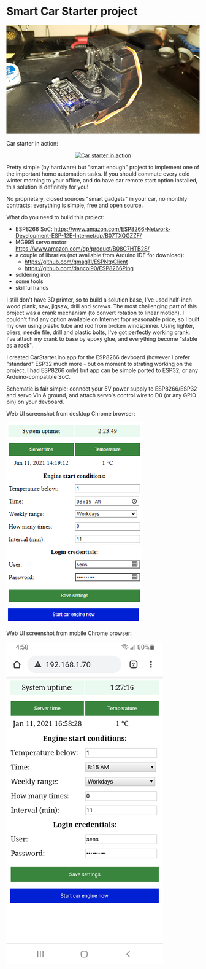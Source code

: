 # Smart Car Starter project

![alt text](https://github.com/sensboston/CarStarter/blob/master/car_starter.png?raw=true)

Car starter in action:

<div align="center">
  <a href="https://www.youtube.com/watch?v=zxV2DBHOxKA"><img src="https://img.youtube.com/vi/zxV2DBHOxKA/0.jpg" alt="Car starter in action"></a>
</div>


Pretty simple (by hardware) but "smart enough" project to implement one of the important home automation tasks.
If you should commute every cold winter morning to your office, and do have car remote start option installed, this solution is definitely for you!

No proprietary, closed sources "smart gadgets" in your car, no monthly contracts: everything is simple, free and open source.

What do you need to build this project:
- ESP8266 SoC: https://www.amazon.com/ESP8266-Network-Development-ESP-12E-Internet/dp/B07TXQGZZF/ 
- MG995 servo motor: https://www.amazon.com/gp/product/B08C7HTB2S/
- a couple of libraries (not available from Arduino IDE for download):
  - https://github.com/gmag11/ESPNtpClient
  - https://github.com/dancol90/ESP8266Ping
- soldering iron
- some tools 
- skillful hands

I still don't have 3D printer, so to build a solution base, I've used half-inch wood plank, saw, jigsaw, drill and screws.
The most challenging part of this project was a crank mechanism (to convert rotation to linear motion). I couldn't find any option available on Internet fopr reasonable price, so I built my own using plastic tube and rod from broken windspinner. Using lighter, pliers, needle file, drill and plastic bolts, I've got perfectly working crank. I've attach my crank to base by epoxy glue, and everything become "stable as a rock".

I created CarStarter.ino app for the ESP8266 devboard (however I prefer "standard" ESP32 much more - but on moment to strating working on the project, I had ESP8266 only) but app can be simple ported to ESP32, or any Arduino-compatible SoC.

Schematic is fair simple: connect your 5V power supply to ESP8266/ESP32 and servo Vin & ground, and attach servo's control wire to D0 (or any GPIO pin) on your devboard.

Web UI screenshot from desktop Chrome browser:

![alt text](https://github.com/sensboston/CarStarter/blob/master/chrome_screenshot.png?raw=true)

Web UI screenshot from mobile Chrome browser:

![alt text](https://github.com/sensboston/CarStarter/blob/master/mobile_screenshot.png?raw=true)
